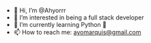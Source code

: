 - 👋 Hi, I’m @Ahyorrr
- 👀 I’m interested in being a full stack developer 
- 🌱 I’m currently learning Python 🐍
- 📫 How to reach me: ayomarquis@gmail.com 

<!---
Ahyorrr/Ahyorrr is a ✨ special ✨ repository because its `README.md` (this file) appears on your GitHub profile.
You can click the Preview link to take a look at your changes.
--->
